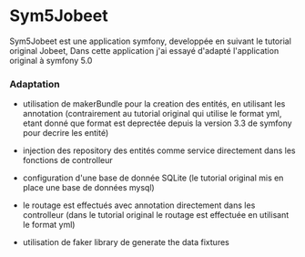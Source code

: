 # Sym5Jobeet
Sym5Jobeet est une application symfony, developpée en suivant le tutorial original Jobeet, Dans cette application j'ai essayé d'adapté l'application original à symfony 5.0



### Adaptation 
* utilisation de makerBundle pour la creation des entités, en utilisant  les annotation (contrairement au tutorial original qui utilise le format yml, etant donné que format est deprectée depuis la version 3.3 de symfony pour decrire les entité)
* injection des repository des entités comme service directement dans les fonctions de controlleur 
* configuration d'une base de donnée SQLite (le tutorial original mis en place une base de données mysql)
* le routage est effectués  avec annotation directement dans les controlleur (dans le tutorial original le routage est effectuée en utilisant le format yml)

* utilisation de faker library de generate the data fixtures 

